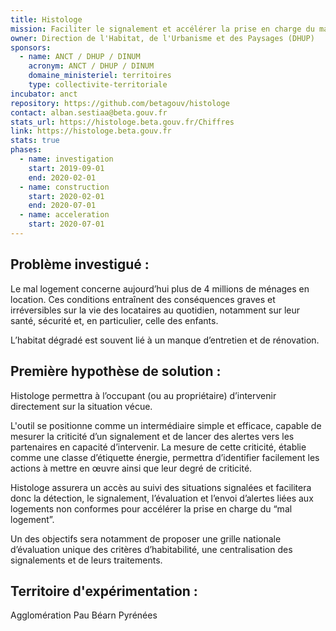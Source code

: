 ```yaml
---
title: Histologe
mission: Faciliter le signalement et accélérer la prise en charge du mal logement
owner: Direction de l'Habitat, de l'Urbanisme et des Paysages (DHUP)
sponsors:
  - name: ANCT / DHUP / DINUM
    acronym: ANCT / DHUP / DINUM
    domaine_ministeriel: territoires
    type: collectivite-territoriale
incubator: anct
repository: https://github.com/betagouv/histologe
contact: alban.sestiaa@beta.gouv.fr
stats_url: https://histologe.beta.gouv.fr/Chiffres
link: https://histologe.beta.gouv.fr
stats: true
phases:
  - name: investigation
    start: 2019-09-01
    end: 2020-02-01
  - name: construction
    start: 2020-02-01
    end: 2020-07-01
  - name: acceleration
    start: 2020-07-01
---
```


## Problème investigué :
Le mal logement concerne aujourd’hui plus de 4 millions de ménages en location. 
Ces conditions entraînent des conséquences graves et irréversibles sur la vie des locataires au quotidien, notamment sur leur santé, sécurité  et, en particulier, celle des enfants.

L’habitat dégradé est souvent lié à un manque d’entretien et de rénovation.

## Première hypothèse de solution : 
Histologe permettra à l’occupant (ou au propriétaire) d’intervenir directement sur la situation vécue.

L'outil se positionne comme un intermédiaire simple et efficace, capable de mesurer la criticité d’un signalement 
et de lancer des alertes vers les partenaires en capacité d’intervenir.
La mesure de cette criticité, établie comme une classe d’étiquette énergie, permettra d’identifier facilement les actions à mettre en œuvre ainsi que leur degré de criticité.

Histologe assurera un accès au suivi des situations signalées et facilitera donc la détection, le signalement, l’évaluation et l’envoi d’alertes liées aux logements non conformes pour accélérer la prise en charge du “mal logement”.

Un des objectifs sera notamment de proposer une grille nationale d’évaluation unique des critères d’habitabilité, une centralisation des signalements et de leurs traitements.

## Territoire d'expérimentation : 
Agglomération Pau Béarn Pyrénées
